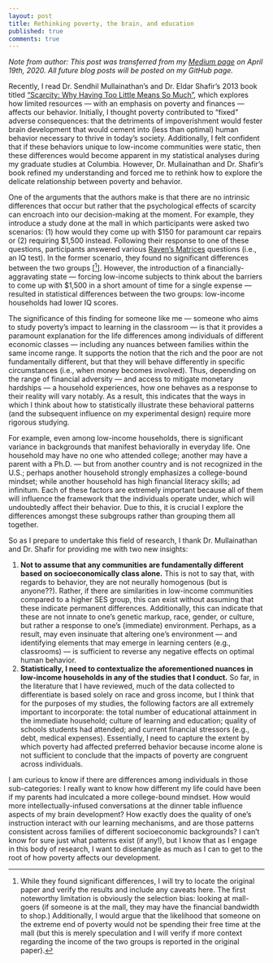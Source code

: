 ```yaml
---
layout: post
title: Rethinking poverty, the brain, and education
published: true
comments: true
---
```

*Note from author: This post was transferred from my [Medium page](https://medium.com/@geyes) on April 19th, 2020. All future blog posts will be posted on my GitHub page.* 

Recently, I read Dr. Sendhil Mullainathan’s and Dr. Eldar Shafir’s 2013 book titled [“Scarcity: Why Having Too Little Means So Much”](https://www.amazon.com/Scarcity-Having-Little-Means-Much-ebook/dp/B00BMKOO6S), which explores how limited resources — with an emphasis on poverty and finances — affects our behavior. Initially, I thought poverty contributed to “fixed” adverse consequences: that the detriments of impoverishment would fester brain development that would cement into (less than optimal) human behavior necessary to thrive in today’s society. Additionally, I felt confident that if these behaviors unique to low-income communities were static, then these differences would become apparent in my statistical analyses during my graduate studies at Columbia. However, Dr. Mullainathan and Dr. Shafir’s book refined my understanding and forced me to rethink how to explore the delicate relationship between poverty and behavior.

One of the arguments that the authors make is that there are no intrinsic differences that occur but rather that the psychological effects of scarcity can encroach into our decision-making at the moment. For example, they introduce a study done at the mall in which participants were asked two scenarios: (1) how would they come up with $150 for paramount car repairs or (2) requiring $1,500 instead. Following their response to one of these questions, participants answered various [Raven’s Matrices](https://en.wikipedia.org/wiki/Raven%27s_Progressive_Matrices) questions (i.e., an IQ test). In the former scenario, they found no significant differences between the two groups [[^1]]. However, the introduction of a financially-aggravating state — forcing low-income subjects to think about the barriers to come up with $1,500 in a short amount of time for a single expense — resulted in statistical differences between the two groups: low-income households had lower IQ scores.

The significance of this finding for someone like me — someone who aims to study poverty’s impact to learning in the classroom — is that it provides a paramount explanation for the life differences among individuals of different economic classes — including any nuances between families within the same income range. It supports the notion that the rich and the poor are not fundamentally different, but that they will behave differently in specific circumstances (i.e., when money becomes involved). Thus, depending on the range of financial adversity — and access to mitigate monetary hardships — a household experiences, how one behaves as a response to their reality will vary notably. As a result, this indicates that the ways in which I think about how to statistically illustrate these behavioral patterns (and the subsequent influence on my experimental design) require more rigorous studying.

For example, even among low-income households, there is significant variance in backgrounds that manifest behaviorally in everyday life. One household may have no one who attended college; another may have a parent with a Ph.D. — but from another country and is not recognized in the U.S.; perhaps another household strongly emphasizes a college-bound mindset; while another household has high financial literacy skills; ad infinitum. Each of these factors are extremely important because all of them will influence the framework that the individuals operate under, which will undoubtedly affect their behavior. Due to this, it is crucial I explore the differences amongst these subgroups rather than grouping them all together.

So as I prepare to undertake this field of research, I thank Dr. Mullainathan and Dr. Shafir for providing me with two new insights:
1. **Not to assume that any communities are fundamentally different based on socioeconomically class alone.** This is not to say that, with regards to behavior, they are not neurally homogenous (but is anyone??). Rather, if there are similarities in low-income communities compared to a higher SES group, this can exist without assuming that these indicate permanent differences. Additionally, this can indicate that these are not innate to one’s genetic markup, race, gender, or culture, but rather a response to one’s (immediate) environment. Perhaps, as a result, may even insinuate that altering one’s environment — and identifying elements that may emerge in learning centers (e.g., classrooms) — is sufficient to reverse any negative effects on optimal human behavior.
2. **Statistically, I need to contextualize the aforementioned nuances in low-income households in any of the studies that I conduct.** So far, in the literature that I have reviewed, much of the data collected to differentiate is based solely on race and gross income, but I think that for the purposes of my studies, the following factors are all extremely important to incorporate: the total number of educational attainment in the immediate household; culture of learning and education; quality of schools students had attended; and current financial stressors (e.g., debt, medical expenses). Essentially, I need to capture the extent by which poverty had affected preferred behavior because income alone is not sufficient to conclude that the impacts of poverty are congruent across individuals.

I am curious to know if there are differences among individuals in those sub-categories: I really want to know how different my life could have been if my parents had inculcated a more college-bound mindset. How would more intellectually-infused conversations at the dinner table influence aspects of my brain development? How exactly does the quality of one’s instruction interact with our learning mechanisms, and are those patterns consistent across families of different socioeconomic backgrounds? I can’t know for sure just what patterns exist (if any!), but I know that as I engage in this body of research, I want to disentangle as much as I can to get to the root of how poverty affects our development.

[^1]: While they found significant differences, I will try to locate the original paper and verify the results and include any caveats here. The first noteworthy limitation is obviously the selection bias: looking at mall-goers (if someone is at the mall, they may have the financial bandwidth to shop.) Additionally, I would argue that the likelihood that someone on the extreme end of poverty would not be spending their free time at the mall (but this is merely speculation and I will verify if more context regarding the income of the two groups is reported in the original paper).
